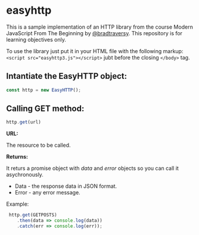 # easyhttp
This is a sample implementation of an HTTP library from the course Modern JavaScript From The Beginning by [@bradtraversy](https://github.com/bradtraversy). This repository is for learning objectives only.

To use the library just put it in your HTML file with the following markup: `<script src="easyhttp3.js"></script>` jubt before the closing `</body>` tag. 

## Intantiate the EasyHTTP object:
```javascript 
const http = new EasyHTTP();
```

## Calling GET method:
```javascript 
http.get(url)
```
**URL:** 

The resource to be called.

**Returns:** 

It returs a promise object with *data* and *error* objects so you can call it asychronously. 

* Data - the response data in JSON format. 
* Error - any error message.

 Example:

```javascript
 http.get(GETPOSTS)
    .then(data => console.log(data))
    .catch(err => console.log(err));
```






